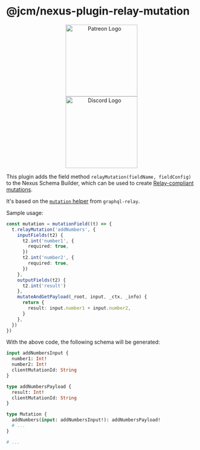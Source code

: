 # @jcm/nexus-plugin-relay-mutation<!-- omit in toc -->

<p align="center">
<a href="https://www.patreon.com/bePatron?u=19985213" data-patreon-widget-type="become-patron-button" title="Become a Patreon">
  <img src="https://c5.patreon.com/external/logo/become_a_patron_button@2x.png" width="190" alt="Patreon Logo">
</a>
<br>
<a href="https://discord.io/jonathancardoso" title="Join our Discord Server">
  <img src="https://i.imgur.com/DlKeNmn.png" alt="Discord Logo" width="190" />
</a>
</p>

This plugin adds the field method `relayMutation(fieldName, fieldConfig)` to the Nexus Schema Builder, which can be used to create [Relay-compliant mutations](https://relay.dev/docs/en/graphql-server-specification.html#mutations).

It's based on the [`mutation` helper](https://github.com/graphql/graphql-relay-js/blob/f00bad1395eed1738264f41c35e3901dddff1559/src/mutation/mutation.js) from `graphql-relay`.

Sample usage:

```typescript
const mutation = mutationField((t) => {
  t.relayMutation('addNumbers', {
    inputFields(t2) {
      t2.int('number1', {
        required: true,
      })
      t2.int('number2', {
        required: true,
      })
    },
    outputFields(t2) {
      t2.int('result')
    },
    mutateAndGetPayload(_root, input, _ctx, _info) {
      return {
        result: input.number1 + input.number2,
      }
    },
  })
})
```

With the above code, the following schema will be generated:

```graphql
input addNumbersInput {
  number1: Int!
  number2: Int!
  clientMutationId: String
}

type addNumbersPayload {
  result: Int!
  clientMutationId: String
}

type Mutation {
  addNumbers(input: addNumbersInput!): addNumbersPayload!
  # ...
}

# ...
```
